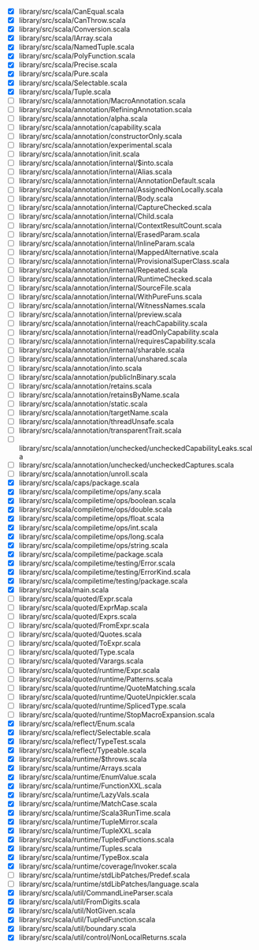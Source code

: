 - [x] library/src/scala/CanEqual.scala
- [x] library/src/scala/CanThrow.scala
- [x] library/src/scala/Conversion.scala
- [x] library/src/scala/IArray.scala
- [x] library/src/scala/NamedTuple.scala
- [x] library/src/scala/PolyFunction.scala
- [x] library/src/scala/Precise.scala
- [x] library/src/scala/Pure.scala
- [x] library/src/scala/Selectable.scala
- [x] library/src/scala/Tuple.scala
- [ ] library/src/scala/annotation/MacroAnnotation.scala
- [ ] library/src/scala/annotation/RefiningAnnotation.scala
- [ ] library/src/scala/annotation/alpha.scala
- [ ] library/src/scala/annotation/capability.scala
- [ ] library/src/scala/annotation/constructorOnly.scala
- [ ] library/src/scala/annotation/experimental.scala
- [ ] library/src/scala/annotation/init.scala
- [ ] library/src/scala/annotation/internal/$into.scala
- [ ] library/src/scala/annotation/internal/Alias.scala
- [ ] library/src/scala/annotation/internal/AnnotationDefault.scala
- [ ] library/src/scala/annotation/internal/AssignedNonLocally.scala
- [ ] library/src/scala/annotation/internal/Body.scala
- [ ] library/src/scala/annotation/internal/CaptureChecked.scala
- [ ] library/src/scala/annotation/internal/Child.scala
- [ ] library/src/scala/annotation/internal/ContextResultCount.scala
- [ ] library/src/scala/annotation/internal/ErasedParam.scala
- [ ] library/src/scala/annotation/internal/InlineParam.scala
- [ ] library/src/scala/annotation/internal/MappedAlternative.scala
- [ ] library/src/scala/annotation/internal/ProvisionalSuperClass.scala
- [ ] library/src/scala/annotation/internal/Repeated.scala
- [ ] library/src/scala/annotation/internal/RuntimeChecked.scala
- [ ] library/src/scala/annotation/internal/SourceFile.scala
- [ ] library/src/scala/annotation/internal/WithPureFuns.scala
- [ ] library/src/scala/annotation/internal/WitnessNames.scala
- [ ] library/src/scala/annotation/internal/preview.scala
- [ ] library/src/scala/annotation/internal/reachCapability.scala
- [ ] library/src/scala/annotation/internal/readOnlyCapability.scala
- [ ] library/src/scala/annotation/internal/requiresCapability.scala
- [ ] library/src/scala/annotation/internal/sharable.scala
- [ ] library/src/scala/annotation/internal/unshared.scala
- [ ] library/src/scala/annotation/into.scala
- [ ] library/src/scala/annotation/publicInBinary.scala
- [ ] library/src/scala/annotation/retains.scala
- [ ] library/src/scala/annotation/retainsByName.scala
- [ ] library/src/scala/annotation/static.scala
- [ ] library/src/scala/annotation/targetName.scala
- [ ] library/src/scala/annotation/threadUnsafe.scala
- [ ] library/src/scala/annotation/transparentTrait.scala
- [ ] library/src/scala/annotation/unchecked/uncheckedCapabilityLeaks.scala
- [ ] library/src/scala/annotation/unchecked/uncheckedCaptures.scala
- [ ] library/src/scala/annotation/unroll.scala
- [x] library/src/scala/caps/package.scala
- [x] library/src/scala/compiletime/ops/any.scala
- [x] library/src/scala/compiletime/ops/boolean.scala
- [x] library/src/scala/compiletime/ops/double.scala
- [x] library/src/scala/compiletime/ops/float.scala
- [x] library/src/scala/compiletime/ops/int.scala
- [x] library/src/scala/compiletime/ops/long.scala
- [x] library/src/scala/compiletime/ops/string.scala
- [x] library/src/scala/compiletime/package.scala
- [x] library/src/scala/compiletime/testing/Error.scala
- [x] library/src/scala/compiletime/testing/ErrorKind.scala
- [x] library/src/scala/compiletime/testing/package.scala
- [x] library/src/scala/main.scala
- [ ] library/src/scala/quoted/Expr.scala
- [ ] library/src/scala/quoted/ExprMap.scala
- [ ] library/src/scala/quoted/Exprs.scala
- [ ] library/src/scala/quoted/FromExpr.scala
- [ ] library/src/scala/quoted/Quotes.scala
- [ ] library/src/scala/quoted/ToExpr.scala
- [ ] library/src/scala/quoted/Type.scala
- [ ] library/src/scala/quoted/Varargs.scala
- [ ] library/src/scala/quoted/runtime/Expr.scala
- [ ] library/src/scala/quoted/runtime/Patterns.scala
- [ ] library/src/scala/quoted/runtime/QuoteMatching.scala
- [ ] library/src/scala/quoted/runtime/QuoteUnpickler.scala
- [ ] library/src/scala/quoted/runtime/SplicedType.scala
- [ ] library/src/scala/quoted/runtime/StopMacroExpansion.scala
- [x] library/src/scala/reflect/Enum.scala
- [x] library/src/scala/reflect/Selectable.scala
- [x] library/src/scala/reflect/TypeTest.scala
- [x] library/src/scala/reflect/Typeable.scala
- [x] library/src/scala/runtime/$throws.scala
- [x] library/src/scala/runtime/Arrays.scala
- [x] library/src/scala/runtime/EnumValue.scala
- [x] library/src/scala/runtime/FunctionXXL.scala
- [x] library/src/scala/runtime/LazyVals.scala
- [x] library/src/scala/runtime/MatchCase.scala
- [x] library/src/scala/runtime/Scala3RunTime.scala
- [x] library/src/scala/runtime/TupleMirror.scala
- [x] library/src/scala/runtime/TupleXXL.scala
- [x] library/src/scala/runtime/TupledFunctions.scala
- [x] library/src/scala/runtime/Tuples.scala
- [x] library/src/scala/runtime/TypeBox.scala
- [x] library/src/scala/runtime/coverage/Invoker.scala
- [ ] library/src/scala/runtime/stdLibPatches/Predef.scala
- [ ] library/src/scala/runtime/stdLibPatches/language.scala
- [x] library/src/scala/util/CommandLineParser.scala
- [x] library/src/scala/util/FromDigits.scala
- [x] library/src/scala/util/NotGiven.scala
- [x] library/src/scala/util/TupledFunction.scala
- [x] library/src/scala/util/boundary.scala
- [x] library/src/scala/util/control/NonLocalReturns.scala
